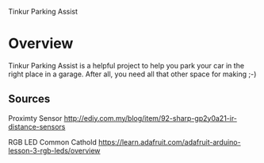 Tinkur Parking Assist

# Overview

Tinkur Parking Assist is a helpful project to help you park your car in the right place in a garage.  After all, you need all that other space for making ;-)

## Sources

Proximty Sensor
http://ediy.com.my/blog/item/92-sharp-gp2y0a21-ir-distance-sensors

RGB LED
Common Cathold
https://learn.adafruit.com/adafruit-arduino-lesson-3-rgb-leds/overview



